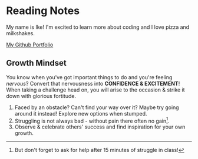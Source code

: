 # Reading Notes

My name is Ike! I'm excited to learn more about coding and I love pizza and milkshakes.

[My Github Portfolio](https://github.com/IkeSteoger)

## Growth Mindset

You know when you've got important things to do and you're feeling *nervous*? Convert that nervousness into **CONFIDENCE & EXCITEMENT**! When taking a challenge head on, you will arise to the occasion & strike it down with glorious fortitude. 

1. Faced by an obstacle? Can't find your way over it? Maybe try going around it instead! Explore new options when stumped.
2. Struggling is not always bad - without pain there often no gain[^1].
3. Observe & celebrate others' success and find inspiration for your own growth.

[^1]:But don't forget to ask for help after 15 minutes of struggle in class!
